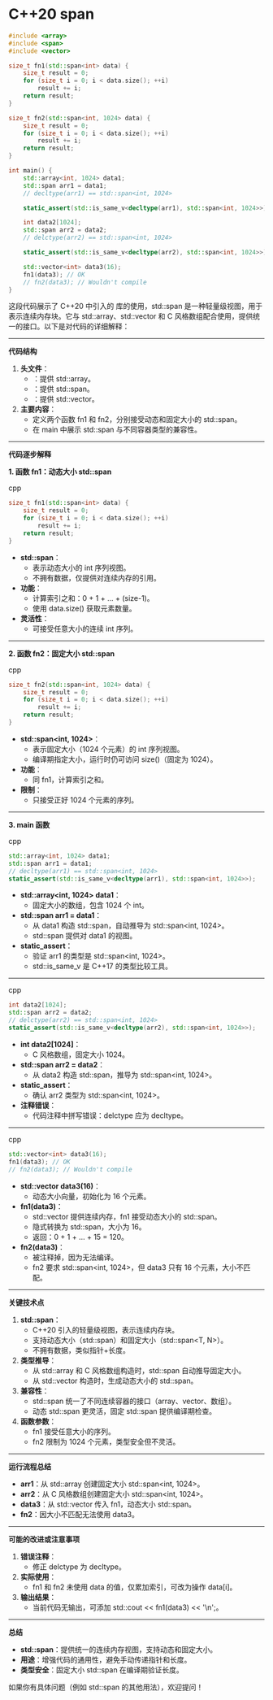 

#  C++20 span

```C++
#include <array>
#include <span>
#include <vector>

size_t fn1(std::span<int> data) {
    size_t result = 0;
    for (size_t i = 0; i < data.size(); ++i)
        result += i;
    return result;
}

size_t fn2(std::span<int, 1024> data) {
    size_t result = 0;
    for (size_t i = 0; i < data.size(); ++i)
        result += i;
    return result;
}

int main() {
    std::array<int, 1024> data1;
    std::span arr1 = data1;
    // decltype(arr1) == std::span<int, 1024>

    static_assert(std::is_same_v<decltype(arr1), std::span<int, 1024>>);

    int data2[1024];
    std::span arr2 = data2;
    // delctype(arr2) == std::span<int, 1024>

    static_assert(std::is_same_v<decltype(arr2), std::span<int, 1024>>);

    std::vector<int> data3(16);
    fn1(data3); // OK
    // fn2(data3); // Wouldn't compile
}
```



这段代码展示了 C++20 中引入的 <span> 库的使用，std::span 是一种轻量级视图，用于表示连续内存块。它与 std::array、std::vector 和 C 风格数组配合使用，提供统一的接口。以下是对代码的详细解释：

------

**代码结构**

1. **头文件**：
   - <array>：提供 std::array。
   - <span>：提供 std::span。
   - <vector>：提供 std::vector。
2. **主要内容**：
   - 定义两个函数 fn1 和 fn2，分别接受动态和固定大小的 std::span。
   - 在 main 中展示 std::span 与不同容器类型的兼容性。

------

**代码逐步解释**

**1. 函数 fn1：动态大小 std::span**

cpp

```cpp
size_t fn1(std::span<int> data) {
    size_t result = 0;
    for (size_t i = 0; i < data.size(); ++i)
        result += i;
    return result;
}
```

- **std::span<int>**：
  - 表示动态大小的 int 序列视图。
  - 不拥有数据，仅提供对连续内存的引用。
- **功能**：
  - 计算索引之和：0 + 1 + ... + (size-1)。
  - 使用 data.size() 获取元素数量。
- **灵活性**：
  - 可接受任意大小的连续 int 序列。

------

**2. 函数 fn2：固定大小 std::span**

cpp

```cpp
size_t fn2(std::span<int, 1024> data) {
    size_t result = 0;
    for (size_t i = 0; i < data.size(); ++i)
        result += i;
    return result;
}
```

- **std::span<int, 1024>**：
  - 表示固定大小（1024 个元素）的 int 序列视图。
  - 编译期指定大小，运行时仍可访问 size()（固定为 1024）。
- **功能**：
  - 同 fn1，计算索引之和。
- **限制**：
  - 只接受正好 1024 个元素的序列。

------

**3. main 函数**

cpp

```cpp
std::array<int, 1024> data1;
std::span arr1 = data1;
// decltype(arr1) == std::span<int, 1024>
static_assert(std::is_same_v<decltype(arr1), std::span<int, 1024>>);
```

- **std::array<int, 1024> data1**：
  - 固定大小的数组，包含 1024 个 int。
- **std::span arr1 = data1**：
  - 从 data1 构造 std::span，自动推导为 std::span<int, 1024>。
  - std::span 提供对 data1 的视图。
- **static_assert**：
  - 验证 arr1 的类型是 std::span<int, 1024>。
  - std::is_same_v 是 C++17 的类型比较工具。

------

cpp

```cpp
int data2[1024];
std::span arr2 = data2;
// delctype(arr2) == std::span<int, 1024>
static_assert(std::is_same_v<decltype(arr2), std::span<int, 1024>>);
```

- **int data2[1024]**：
  - C 风格数组，固定大小 1024。
- **std::span arr2 = data2**：
  - 从 data2 构造 std::span，推导为 std::span<int, 1024>。
- **static_assert**：
  - 确认 arr2 类型为 std::span<int, 1024>。
- **注释错误**：
  - 代码注释中拼写错误：delctype 应为 decltype。

------

cpp

```cpp
std::vector<int> data3(16);
fn1(data3); // OK
// fn2(data3); // Wouldn't compile
```

- **std::vector<int> data3(16)**：
  - 动态大小向量，初始化为 16 个元素。
- **fn1(data3)**：
  - std::vector 提供连续内存，fn1 接受动态大小的 std::span<int>。
  - 隐式转换为 std::span<int>，大小为 16。
  - 返回：0 + 1 + ... + 15 = 120。
- **fn2(data3)**：
  - 被注释掉，因为无法编译。
  - fn2 要求 std::span<int, 1024>，但 data3 只有 16 个元素，大小不匹配。

------

**关键技术点**

1. **std::span**：
   - C++20 引入的轻量级视图，表示连续内存块。
   - 支持动态大小（std::span<T>）和固定大小（std::span<T, N>）。
   - 不拥有数据，类似指针+长度。
2. **类型推导**：
   - 从 std::array 和 C 风格数组构造时，std::span 自动推导固定大小。
   - 从 std::vector 构造时，生成动态大小的 std::span。
3. **兼容性**：
   - std::span 统一了不同连续容器的接口（array、vector、数组）。
   - 动态 std::span 更灵活，固定 std::span 提供编译期检查。
4. **函数参数**：
   - fn1 接受任意大小的序列。
   - fn2 限制为 1024 个元素，类型安全但不灵活。

------

**运行流程总结**

- **arr1**：从 std::array 创建固定大小 std::span<int, 1024>。
- **arr2**：从 C 风格数组创建固定大小 std::span<int, 1024>。
- **data3**：从 std::vector 传入 fn1，动态大小 std::span<int>。
- **fn2**：因大小不匹配无法使用 data3。

------

**可能的改进或注意事项**

1. **错误注释**：
   - 修正 delctype 为 decltype。
2. **实际使用**：
   - fn1 和 fn2 未使用 data 的值，仅累加索引，可改为操作 data[i]。
3. **输出结果**：
   - 当前代码无输出，可添加 std::cout << fn1(data3) << '\n';。

------

**总结**

- **std::span**：提供统一的连续内存视图，支持动态和固定大小。
- **用途**：增强代码的通用性，避免手动传递指针和长度。
- **类型安全**：固定大小 std::span 在编译期验证长度。

如果你有具体问题（例如 std::span 的其他用法），欢迎提问！